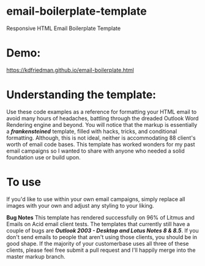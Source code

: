 # email-boilerplate-template
Responsive HTML Email Boilerplate Template

# Demo:
https://kdfriedman.github.io/email-boilerplate.html

# Understanding the template:
Use these code examples as a reference for formatting your HTML email to avoid many hours of headaches, battling through the dreaded Outlook Word Rendering engine and beyond. You will notice that the markup is essentially a **_frankensteined_** template, filled with hacks, tricks, and conditional formatting. Although, this is not ideal, neither is accommodating 88 client's worth of email code bases. This template has worked wonders for my past email campaigns so I wanted to share with anyone who needed a solid foundation use or build upon.

# To use
If you'd like to use within your own email campaigns, simply replace all images with your own and adjust any styling to your liking.

**Bug Notes** 
This template has rendered successfully on 96% of Litmus and Emails on Acid email client tests. The templates that currently still have a couple of bugs are **_Outlook 2003 - Desktop and Lotus Notes 8 & 8.5_**. If you don't send emails to people that aren't using those clients, you should be in good shape. If the majority of your customerbase uses all three of these clients, please feel free submit a pull request and I'll happily merge into the master markup branch.
